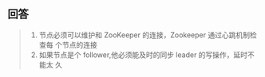 
## 回答

> 1. 节点必须可以维护和 ZooKeeper 的连接，Zookeeper 通过心跳机制检查每 
个节点的连接 
> 2. 如果节点是个 follower,他必须能及时的同步 leader 的写操作，延时不能太 
久 